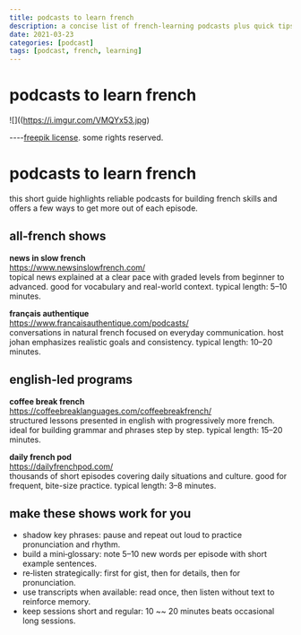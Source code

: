 ```yaml
---
title: podcasts to learn french
description: a concise list of french-learning podcasts plus quick tips on how to use them well
date: 2021-03-23
categories: [podcast]
tags: [podcast, french, learning]
---
```


# podcasts to learn french

![]((https://i.imgur.com/VMQYx53.jpg)

----[freepik license](https://br.freepik.com/vetores-gratis/pequenos-homens-e-mulheres-ouvindo-radio-ou-transmitindo-ilustracao-plana-ilustracao-de-desenho-animado_12699866.htm#page=1&query=podcast&position=37). some rights reserved.

# podcasts to learn french

this short guide highlights reliable podcasts for building french skills and offers a few ways to get more out of each episode.

## all‑french shows

**news in slow french**  
<https://www.newsinslowfrench.com/>  
topical news explained at a clear pace with graded levels from beginner to advanced. good for vocabulary and real-world context. typical length: 5–10 minutes.

**français authentique**  
<https://www.francaisauthentique.com/podcasts/>  
conversations in natural french focused on everyday communication. host johan emphasizes realistic goals and consistency. typical length: 10–20 minutes.

## english‑led programs

**coffee break french**  
<https://coffeebreaklanguages.com/coffeebreakfrench/>  
structured lessons presented in english with progressively more french. ideal for building grammar and phrases step by step. typical length: 15–20 minutes.

**daily french pod**  
<https://dailyfrenchpod.com/>  
thousands of short episodes covering daily situations and culture. good for frequent, bite-size practice. typical length: 3–8 minutes.

## make these shows work for you

- shadow key phrases: pause and repeat out loud to practice pronunciation and rhythm.  
- build a mini‑glossary: note 5–10 new words per episode with short example sentences.  
- re‑listen strategically: first for gist, then for details, then for pronunciation.  
- use transcripts when available: read once, then listen without text to reinforce memory.  
- keep sessions short and regular: 10 ~~ 20 minutes beats occasional long sessions.
